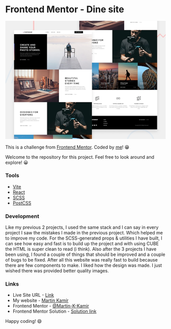 # Frontend Mentor - Dine site

![preview of the site](preview.jpg)

This is a challenge from [Frontend Mentor](https://www.frontendmentor.io/). Coded by [me](https://www.frontendmentor.io/profile/Martin-K-Kamir)! 😁

Welcome to the repository for this project. Feel free to look around and explore! 😀

### Tools

- [Vite](https://vitejs.dev/)
- [React](https://reactjs.org/)
- [SCSS](https://sass-lang.com/)
- [PostCSS](https://postcss.org/)

### Development
Like my previous 2 projects, I used the same stack and I can say in every project I saw the mistakes I made in the previous project. Which helped me to improve my code. For the SCSS-generated props & utilities I have built, I can see how easy and fast is to build up the project and with using CUBE the HTML is super clean to read (i think). Also after the 3 projects I have been using, I found a couple of things that should be improved and a couple of bugs to be fixed. After all this website was really fast to build because there are few components to make. I liked how the design was made. I just wished there was provided better quality images.

### Links

- Live Site URL - [Link](https://photosnap-martinkamir.netlify.app/)
- My website - [Martin Kamír](https://martinkamir.com/)
- Frontend Mentor - [@Martin-K-Kamir](https://www.frontendmentor.io/profile/Martin-K-Kamir)
- Frontend Mentor Solution - [Solution link](https://www.frontendmentor.io/solutions/photosnap-multipage-website-EiedYFHET8)

Happy coding! 😄